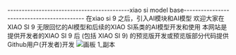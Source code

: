 -------------------------------------------xiao si model base-------------------------------------------
在xiao si 9 之后，引入AI模块和AI模型
欢迎大家在 XIAO SI 9 无限回忆的AI模型和后续的XIAO SI系类的AI模型开发和使用
本网站是提供开发者的XIAO SI 9 后 (包括 XIAO SI 9) 的预览版开发或预览版部分代码提供Github用户(开发者)开发
![画板 1_副本](https://github.com/dirde12078904/xiao-si_model_base/assets/113779902/ae777eea-9da0-4aff-af7e-2cc1c85a2d16)
